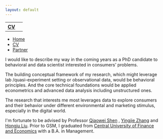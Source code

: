 ```yaml
---
layout: default
---
```


<table> 
  <tr>
  <th><a href="./assets/files/CV.pdf">CV</a></th>
  <th></th>
  </tr>
  </table>
  
 
 <ul>
 <li><a href="./">Home</a></li>
 <li><a href="./assets/files/CV.pdf">CV</a></li>
 <li><a href="https://siyiyu.com">Partner</a></li>
 </ul>


I would like to describe my way in the coming years as a PhD candidate to behavioral and data scientist interested in consumers’ problems.

The building conceptual framework of my research, which might leverage lab /quasi-experiment setting or observational data, would be behavioral principles. And the core technical foundations would be applied econometrics and advanced data analysis including unstructured ones. 

The research that interests me most leverages data to explore consumers and their behavior under different environmental and marketing stimulus, especially in the digital world. 

I'm fortunate to be advised by Professor [Qiaowei Shen](https://en.gsm.pku.edu.cn/conjsxq.jsp?urltype=tree.TreeTempUrl&wbtreeid=1099&user_id=qshen) ,  [Yingjie Zhang](https://sites.google.com/view/yingjiezhang/home) and [Hongju Liu](https://en.gsm.pku.edu.cn/conjsxq.jsp?urltype=tree.TreeTempUrl&wbtreeid=1099&user_id=hliu). Prior to GSM, I graduated from [Central University of Finance and Economics](http://bs.cufe.edu.cn/index.htm) with a B.A. in Management.
